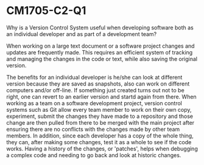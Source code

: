 # CM1705-C2-Q1
Why is a Version Control System useful when developing software both as an individual 
developer and as part of a development team? 

When working on a large text document or a software project changes and updates are frequently made. This requires an efficient system of tracking and managing
the changes in the code or text, while also saving the original version.

The benefits for an individual developer is he/she can look at different version because they are saved as snapshots, also can work on different computers and/or off-line. If something just created turns out not to be right, one can revert to an earlier version and startd again from there. 
When working as a team on a software development project, version control systems such as Git allow every team member to work on their own copy, experiment, submit the changes they have made to a repository and those change are then pulled from there to be merged with the main project after ensuring there are no conflicts with the changes made by other team members.
In addition, since each developer has a copy of the whole thing, they can, after making some changes, test it as a whole to see if the code works. Having a history of the changes, or 'patches', helps when debugging a complex code and needing to go back and look at historic changes.
